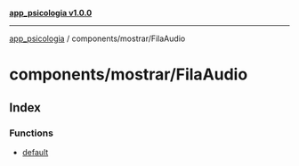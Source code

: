 [**app_psicologia v1.0.0**](../../../README.md)

***

[app_psicologia](../../../modules.md) / components/mostrar/FilaAudio

# components/mostrar/FilaAudio

## Index

### Functions

- [default](functions/default.md)
